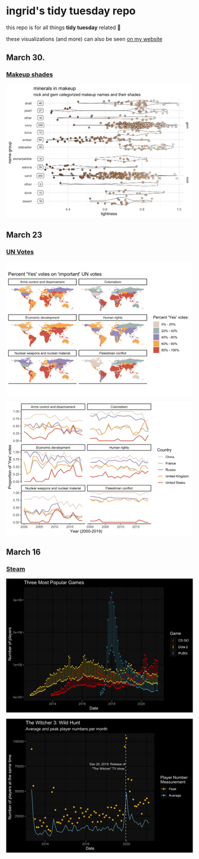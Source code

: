 # ingrid's tidy tuesday repo

this repo is for all things **tidy tuesday** related 🌸

these visualizations (and more) can also be seen [on my website](http://itlzoll.rbind.io/post/)

## March 30. 
### [Makeup shades](https://github.com/rfordatascience/tidytuesday/blob/master/data/2021/2021-03-30/readme.md)

![makeupviolin](https://github.com/zolli22/tidytuesday/blob/main/03_30_2021_makeup_shades/violin_dot_makeup.png)

## March 23
### [UN Votes](https://github.com/rfordatascience/tidytuesday/blob/master/data/2021/2021-03-23/readme.md)

![importantvotesworldmap](https://github.com/zolli22/tidytuesday/blob/main/03_23_2021_UN_votes/figures/world2.png)

![big5linechart](https://github.com/zolli22/tidytuesday/blob/main/03_23_2021_UN_votes/figures/votes_line.png)


## March 16
### [Steam](https://github.com/rfordatascience/tidytuesday/blob/master/data/2021/2021-03-16/readme.md)

![top3games](https://github.com/zolli22/tidytuesday/blob/main/03_16_2021_steam/figures/topthree.png)

![witcher](https://github.com/zolli22/tidytuesday/blob/main/03_16_2021_steam/figures/witcher1.png)

